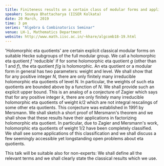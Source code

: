 ```yaml
---
title: Finiteness results on a certain class of modular forms and applications
speaker: Soumya Bhattacharya (IISER Kolkata)
date: 20 March, 2019
time: 3 pm
series: "Algebra & Combinatorics Seminar"
venue: LH-1, Mathematics Department
website: http://www.math.iisc.ac.in/~khare/algcomb18-19.html
---
```


'Holomorphic eta quotients' are certain explicit classical modular forms on suitable Hecke subgroups of the full modular group. We call a holomorphic eta quotient $f$ 'reducible' if for some holomorphic eta quotient $g$ (other than $1$ and $f$), the eta quotient $f/g$ is holomorphic. An eta quotient or a modular form in general has two parameters: weight and level. We shall show that for any positive integer $N$, there are only finitely many irreducible holomorphic eta quotients of level $N$. In particular, the weights of such eta quotients are bounded above by a function of $N$. We shall provide such an explicit upper bound. This is an analog of a conjecture of Zagier which says that for any positive integer $k$, there are only finitely many irreducible holomorphic eta quotients of weight $k/2$ which are not integral rescalings of some other eta quotients. This conjecture was established in 1991 by Mersmann. We shall sketch a short proof of Mersmann's theorem and we  shall show that these results have their applications in factorizing  holomorphic eta quotient. In particular, due to Zagier and Mersmann's work,  holomorphic eta quotients of weight $1/2$ have been completely classified. We shall see some applications of this classification and we shall discuss a few seemingly accessible yet longstanding open problems about eta quotients.

This talk will be suitable also for non-experts: We shall define all the relevant terms and we shall clearly state the classical results which we use.
